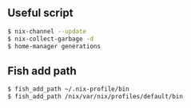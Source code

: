 ## Useful script
```sh
$ nix-channel --update
$ nix-collect-garbage -d
$ home-manager generations
```
## Fish add path
```sh
$ fish_add_path ~/.nix-profile/bin
$ fish_add_path /nix/var/nix/profiles/default/bin
```
